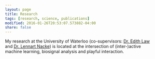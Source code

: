 ```yaml
---
layout: page
title: Research
tags: [research, science, publications]
modified: 2016-01-26T20:53:07.573882-04:00
share: false
---
```


My research at the University of Waterloo (co-supervisors: <a href="https://hci.cs.uwaterloo.ca/faculty/elaw/" target="_blank">Dr. Edith Law</a> and <a href="http://www.acagamic.com/" target="_blank">Dr. Lennart Nacke</a>) is located at the intersection of (inter-)active machine learning, biosignal analysis and playful interaction.